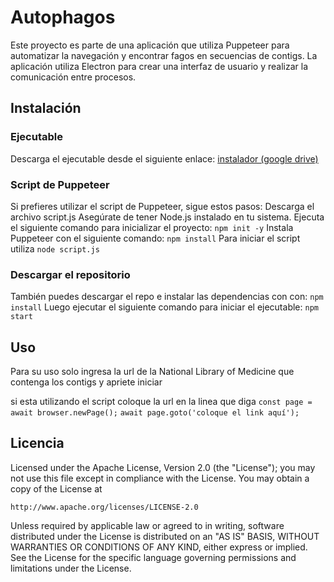 # Autophagos

Este proyecto es parte de una aplicación que utiliza Puppeteer para automatizar la navegación y encontrar fagos en secuencias de contigs. La aplicación utiliza Electron para crear una interfaz de usuario y realizar la comunicación entre procesos.

## Instalación
### Ejecutable
Descarga el ejecutable desde el siguiente enlace:
[instalador (google drive)](https://drive.google.com/file/d/1CCHQdHVQdbpR6vRvbI37hCS8n70IqO1h/view?usp=sharing)
### Script de Puppeteer
Si prefieres utilizar el script de Puppeteer, sigue estos pasos:
Descarga el archivo script.js
Asegúrate de tener Node.js instalado en tu sistema.
Ejecuta el siguiente comando para inicializar el proyecto:
`npm init -y`
Instala Puppeteer con el siguiente comando:
`npm install`
Para iniciar el script utiliza
`node script.js`
### Descargar el repositorio
También puedes descargar el repo e instalar las dependencias con con:
`npm install`
Luego ejecutar el siguiente comando para iniciar el ejecutable:
`npm start`

## Uso
Para su uso solo ingresa la url de la National Library of Medicine que contenga los contigs y apriete iniciar

si esta utilizando el script coloque la url en la linea que diga
`const page = await browser.newPage();`
`await page.goto('coloque el link aquí');`


## Licencia

Licensed under the Apache License, Version 2.0 (the "License");
you may not use this file except in compliance with the License.
You may obtain a copy of the License at

    http://www.apache.org/licenses/LICENSE-2.0

Unless required by applicable law or agreed to in writing, software
distributed under the License is distributed on an "AS IS" BASIS,
WITHOUT WARRANTIES OR CONDITIONS OF ANY KIND, either express or implied.
See the License for the specific language governing permissions and
limitations under the License.
